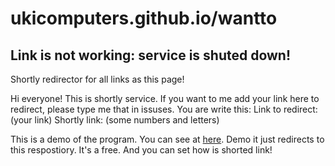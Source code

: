 # ukicomputers.github.io/wantto
## Link is not working: service is shuted down!
Shortly redirector for all links as this page!

Hi everyone! This is shortly service. If you want to me add your link here to redirect, please type me that in issuses.
You are write this:
Link to redirect: (your link)
Shortly link: (some numbers and letters)

This is a demo of the program. You can see at [here](https://ukicomputers.github.io/wantto). Demo it just redirects to this respostiory.
It's a free. And you can set how is shorted link!
